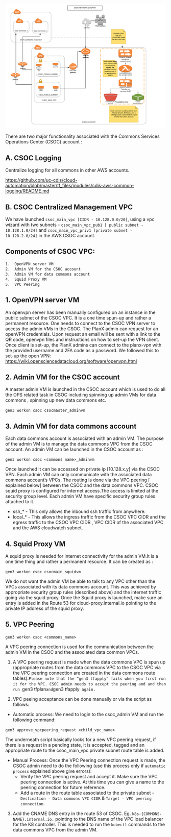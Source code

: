 

![CSOC_networkdiag](CSOC_networkdiag_V1.png)

There are two major functionality associated with the Commons Services Operations Center (CSOC) account :
 
## A. CSOC Logging
Centralize logging for all commons in other AWS accounts.

https://github.com/uc-cdis/cloud-automation/blob/master/tf_files/modules/cdis-aws-common-logging/README.md

## B. CSOC Centralized Management VPC
We have launched  `csoc_main_vpc [CIDR - 10.128.0.0/20]`, using a vpc wizard with two subnets - `csoc_main_vpc_pub1 [ public subnet - 10.128.1.0/24]` and `csoc_main_vpc_priv1 [private subnet - 10.128.2.0/24]` in the AWS CSOC account. 

## Components of CSOC VPC:

	1.	OpenVPN server VM 
	2.	Admin VM for the CSOC account 
	3.	Admin VM for data commons account
	4.	Squid Proxy VM
	5.	VPC Peering



## 1. OpenVPN server VM 

An openvpn server has been manually configured on an instance in the public subnet of the CSOC VPC. It is a one time spun-up and rather a permanent resource. One needs to connect to the  CSOC VPN server to access the admin VMs in the CSOC. The PlanX admin can request for  an openVPN credentials. Upon request an email will be sent with a link to the QR code, openvpn files and instructions on how to set-up the VPN client. 
Once client is set-up, the PlanX admins can connect to the planx-vpn with the provided username and 2FA code as a password.
We followed this to set-up the open VPN:
https://wiki.opensciencedatacloud.org/software/openvpn.html

## 2. Admin VM for the CSOC account

A master admin VM is launched in the CSOC account which is used to do all the OPS related task in CSOC including spinning up admin VMs for data commons , spinning up new data commons etc.

`gen3 workon csoc csocmaster_adminvm`

## 3. Admin VM for data commons account

Each data commons account is  associated with an admin VM. The purpose of the admin VM is to manage the data commons VPC from the CSOC account. An admin VM can be launched in the CSOC account as :

`gen3 workon csoc <commons name>_adminvm`

Once launched it can be accessed on private ip [10.128.x.y]  via the  CSOC VPN. Each admin VM can only communicate with the associated data commons account’s VPCs. 
The routing is done via the VPC peering [ explained below] between the CSOC and the data commons VPC. CSOC squid proxy is configured for internet access.The access is limited at the security group level. Each admin VM have specific security group rules attached to it.
* ssh_* - This only allows the inbound ssh traffic from anywhere.
* local_* - This allows the ingress traffic from the CSOC VPC CIDR and the egress traffic to the CSOC VPC CIDR , VPC CIDR of the associated VPC and the AWS cloudwatch subnet.


## 4. Squid Proxy VM

A squid proxy is needed for internet connectivity for the admin VM.It is a one time thing and rather a permanent resource. It can be created as :

`gen3 workon csoc csocmain_squidvm`

 We do not want the admin VM be able to talk to any VPC other than the VPCs associated with its data commons account. This was achieved by appropriate security group rules (described above) and the internet traffic going via the squid proxy. Once the Squid proxy is launched, make sure an entry is added in the Route 53 for cloud-proxy.internal.io pointing to the private IP address of the squid proxy.


## 5. VPC Peering

`gen3 workon csoc <commons_name>`

A VPC peering connection is used for the communication between the admin VM in the CSOC and the associated data common VPCs.
1.  A VPC peering request is made when the data commons VPC is spun up (appropriate routes from the data commons VPC to the CSOC VPC via the VPC peering connection  are created in the data commons route tables).`Please note that the “gen3 tfapply” fails when you first run it for the VPC. CSOC admin needs to accept the peering and and then run `gen3 tfplan` and `gen3 tfapply` again.`

2. VPC peeing acceptance can be done manually or via the script as follows:
*  Automatic process: We need to login to the csoc_admin VM and run the following command: 

`gen3 approve_vpcpeering_request <child_vpc_name>`

The underneath script basically looks for a new VPC peering request, if there is a request in a pending state, it is accepted, tagged and  an appropriate route to the csoc_main_vpc private subnet route table is added.
*  Manual Process: Once the VPC Peering connection request is made, the CSOC admin need to do the following (use this process only if `automatic process` explained above give errors):
	*	Verify the VPC  peering request and accept it. Make sure the VPC peering connection is active. At this time you can give a name to the peering connection for future reference.
	*	Add a route in the  route table associated to the private subnet - `Destination - Data commons VPC CIDR` & `Target - VPC peering connection`.
	
3. Add the CNAME DNS entry in the route 53 of CSOC. Eg. `k8s-{COMMONS-NAME}.internal.io.` pointing to the DNS name of the VPC load balancer for the K8 controller. This is needed to run the `kubectl` commands to the data commons VPC from the admin VM.

